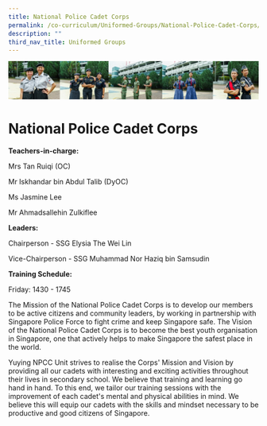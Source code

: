 ```yaml
---
title: National Police Cadet Corps
permalink: /co-curriculum/Uniformed-Groups/National-Police-Cadet-Corps/
description: ""
third_nav_title: Uniformed Groups
---
```

![CCA](/images/CCA/Collage-uni.jpg)

National Police Cadet Corps
===========================

<b> Teachers-in-charge: </b>

Mrs Tan Ruiqi (OC)

Mr Iskhandar bin Abdul Talib (DyOC)

Ms Jasmine Lee

Mr Ahmadsallehin Zulkiflee   

<b> Leaders:</b>

Chairperson - SSG Elysia The Wei Lin

Vice-Chairperson - SSG Muhammad Nor Haziq bin Samsudin

  

<b> Training Schedule: </b> 

Friday: 1430 - 1745

The Mission of the National Police Cadet Corps is to develop our members to be active citizens and community leaders, by working in partnership with Singapore Police Force to fight crime and keep Singapore safe. The Vision of the National Police Cadet Corps is to become the best youth organisation in Singapore, one that actively helps to make Singapore the safest place in the world.

Yuying NPCC Unit strives to realise the Corps' Mission and Vision by providing all our cadets with interesting and exciting activities throughout their lives in secondary school. We believe that training and learning go hand in hand. To this end, we tailor our training sessions with the improvement of each cadet's mental and physical abilities in mind. We believe this will equip our cadets with the skills and mindset necessary to be productive and good citizens of Singapore.